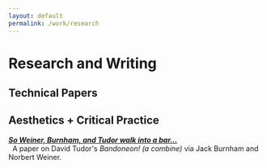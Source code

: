 ```yaml
---
layout: default
permalink: /work/research
---
```

# Research and Writing

<!-- [The Short-Time Periodicty Transform and its Applications to Audio Synthesis](./stpt) -->

<!-- [Improvements to Sethares and Staley's M-Best Algorithm and Fundamental Projection Formula](./ss_improvements) -->
## Technical Papers

## Aesthetics + Critical Practice

[___So Weiner, Burnham, and Tudor walk into a bar...___](./bandoneon) <br/>
&nbsp;&nbsp;A paper on David Tudor's _Bandoneon! (a combine)_ via Jack Burnham and Norbert Weiner.
